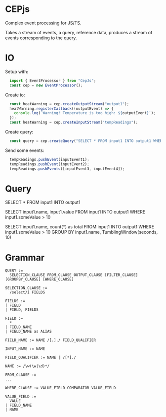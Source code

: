 # CEPjs

Complex event processing for JS/TS.

Takes a stream of events, a query, reference data, produces a stream of events corresponding to the query.

# IO

Setup with:

```ts
  import { EventProcessor } from "CepJs";
  const cep = new EventProcessor();
```

Create io:

```ts
  const heatWarning = cep.createOutputStream("output1");
  heatWarning.registerCallback((outputEvent) => {
    console.log(`Warning! Temperature is too high: ${outputEvent}`);
  });
  const heatWarning = cep.createInputStream("tempReadings");
```

Create query:
```ts
  const query = cep.createQuery("SELECT * FROM input1 INTO output1 WHERE input1.heat > 50");
```

Send some events:
```ts
  tempReadings.pushEvent(inputEvent1);
  tempReadings.pushEvent(inputEvent2);
  tempReadings.pushEvents([inputEvent3, inputEvent4]);

```

# Query

SELECT * FROM input1 INTO output1

SELECT input1.name, input1.value FROM input1 INTO output1 WHERE input1.someValue > 10

SELECT input1.name, count(*) as total FROM input1 INTO output1 WHERE input1.someValue > 10 GROUP BY input1.name, TumblingWindow(seconds, 10)

# Grammar

```text
QUERY := 
  SELECTION_CLAUSE FROM_CLAUSE OUTPUT_CLAUSE [FILTER_CLAUSE] [GROUPBY_CLAUSE] [WHERE_CLAUSE]

SELECTION_CLAUSE :=
  /select/i FIELDS

FIELDS :=
| FIELD
| FIELD, FIELDS

FIELD :=
  *
| FIELD_NAME
| FIELD_NAME as ALIAS

FIELD_NAME := NAME /[.]./ FIELD_QUALIFIER

INPUT_NAME := NAME

FIELD_QUALIFIER := NAME | /[*]./

NAME := /\w(\w|\d)*/

FROM_CLAUSE := 
...

WHERE_CLAUSE := VALUE_FIELD COMPARATOR VALUE_FIELD

VALUE_FIELD :=
  VALUE
| FIELD_NAME
| NAME

```